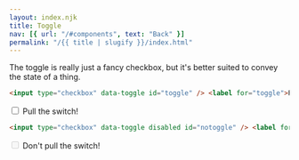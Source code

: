 ```yaml
---
layout: index.njk
title: Toggle
nav: [{ url: "/#components", text: "Back" }]
permalink: "/{{ title | slugify }}/index.html"
---
```


The toggle is really just a fancy checkbox, but it's better suited to convey the state of a thing.

```html
<input type="checkbox" data-toggle id="toggle" /> <label for="toggle">Pull the switch!</label>
```

<input type="checkbox" data-toggle id="toggle" /> <label for="toggle">Pull the switch!</label>

```html
<input type="checkbox" data-toggle disabled id="notoggle" /> <label for="notoggle">Don't pull the switch!</label>
```

<input type="checkbox" disabled data-toggle id="notoggle" /> <label for="notoggle">Don't pull the switch!</label>

